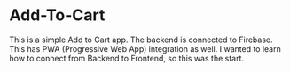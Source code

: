 # Add-To-Cart
This is a simple Add to Cart app. The backend is connected to Firebase. This has PWA (Progressive Web App) integration as well. 
I wanted to learn how to connect from Backend to Frontend, so this was the start. 
